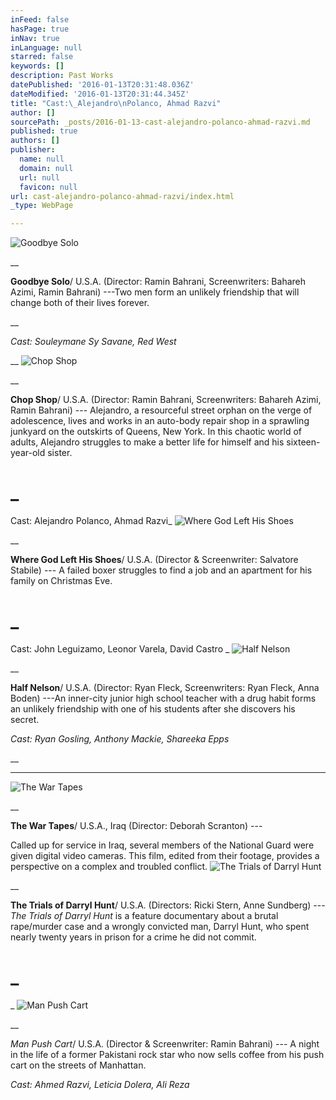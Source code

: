 ```yaml
---
inFeed: false
hasPage: true
inNav: true
inLanguage: null
starred: false
keywords: []
description: Past Works
datePublished: '2016-01-13T20:31:48.036Z'
dateModified: '2016-01-13T20:31:44.345Z'
title: "Cast:\_Alejandro\nPolanco, Ahmad Razvi"
author: []
sourcePath: _posts/2016-01-13-cast-alejandro-polanco-ahmad-razvi.md
published: true
authors: []
publisher:
  name: null
  domain: null
  url: null
  favicon: null
url: cast-alejandro-polanco-ahmad-razvi/index.html
_type: WebPage

---
```

![Goodbye Solo](https://the-grid-user-content.s3-us-west-2.amazonaws.com/27edbdd6-af8e-4ae5-b860-5a1ffe93278f.jpg)

__

**Goodbye Solo**/ U.S.A. (Director:
Ramin Bahrani, Screenwriters: Bahareh
Azimi, Ramin Bahrani) ---Two men form an unlikely friendship
that will change both of their lives forever.

__

_Cast: Souleymane Sy Savane, Red West_

__
![Chop Shop](https://the-grid-user-content.s3-us-west-2.amazonaws.com/41e0345b-3c40-441e-a395-fbe674c9c18f.jpg)

__

**Chop Shop**/ U.S.A. (Director: Ramin
Bahrani, Screenwriters: Bahareh Azimi,
Ramin Bahrani) --- Alejandro, a resourceful street
orphan on the verge of adolescence, lives and works in an auto-body repair shop
in a sprawling junkyard on the outskirts of Queens, New York. In this chaotic
world of adults, Alejandro struggles to make a better life for himself and his
sixteen-year-old sister.

# _

Cast: Alejandro
Polanco, Ahmad Razvi_
![Where God Left His Shoes](https://the-grid-user-content.s3-us-west-2.amazonaws.com/fea34af8-3272-41da-b21c-9c6dbc3e2c02.jpg)

__

**Where God Left His Shoes**/ U.S.A. (Director
& Screenwriter: Salvatore Stabile) --- A failed boxer
struggles to find a job and an apartment for his family on Christmas Eve.

# _

Cast: John
Leguizamo, Leonor Varela, David Castro _
![Half Nelson](https://the-grid-user-content.s3-us-west-2.amazonaws.com/3bc73a9a-f03e-4a55-9601-6bf464a51685.jpg)

__

**Half Nelson**/ U.S.A. (Director: Ryan
Fleck, Screenwriters: Ryan Fleck, Anna
Boden) ---An
inner-city junior high school teacher with a drug habit forms an unlikely
friendship with one of his students after she discovers his secret.

_Cast: Ryan Gosling, Anthony Mackie, Shareeka Epps_

__

____
![The War Tapes](https://the-grid-user-content.s3-us-west-2.amazonaws.com/e2ac8b8b-0361-46bd-b0d9-622c6bc989a5.jpg)

__

**The War Tapes**/ U.S.A., Iraq
(Director: Deborah Scranton) ---

Called up for service in Iraq,
several members of the National Guard were given digital video cameras. This
film, edited from their footage, provides a perspective on a complex and
troubled conflict.
![The Trials of Darryl Hunt](https://s3-us-west-2.amazonaws.com/the-grid-img/p/33a24f5fbf395b10052608f9a44f2528357ad582.jpg)

__

**The Trials of Darryl Hunt**/ U.S.A. (Directors: Ricki Stern,
Anne Sundberg) --- _The Trials of Darryl Hunt_ is a feature
documentary about a brutal rape/murder case and a wrongly convicted man, Darryl
Hunt, who spent nearly twenty years in prison for a crime he did not commit.

# _

_
![Man Push Cart](https://the-grid-user-content.s3-us-west-2.amazonaws.com/db855fef-3948-4f2e-aed3-30b3104b4af6.jpg)

__

_Man Push Cart_/ U.S.A. (Director
& Screenwriter: Ramin Bahrani) --- A night in the life of a former Pakistani rock star who now
sells coffee from his push cart on the streets of Manhattan.

_Cast: Ahmed Razvi, Leticia Dolera, Ali Reza_
